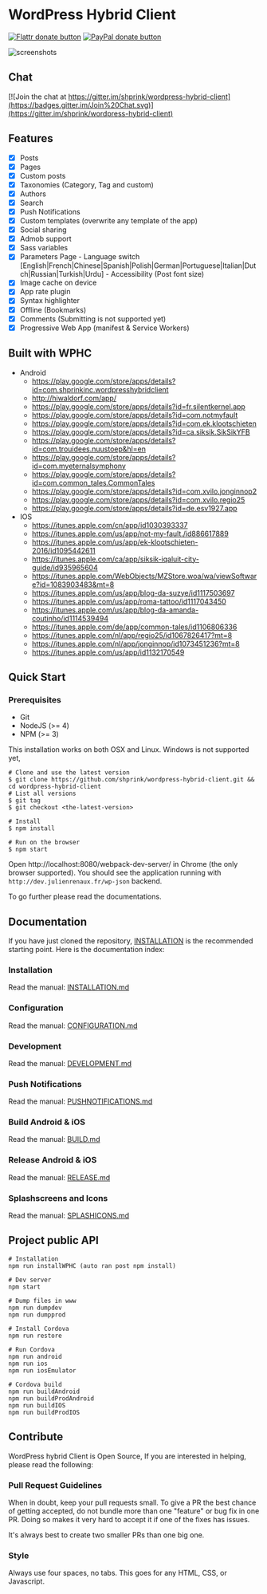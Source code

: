# WordPress Hybrid Client

<span class="badge-flattr"><a href="https://flattr.com/submit/auto?user_id=shprink&url=https%3A%2F%2Fgithub.com%2Fshprink%2Fwordpress-hybrid-client" title="Donate to this project using Flattr"><img src="https://img.shields.io/badge/flattr-donate-yellow.svg" alt="Flattr donate button" /></a></span>
<span class="badge-paypal"><a href="https://www.paypal.com/cgi-bin/webscr?cmd=_s-xclick&amp;hosted_button_id=PFP99GE9V56RS" title="Donate to this project using Paypal"><img src="https://img.shields.io/badge/paypal-donate-yellow.svg" alt="PayPal donate button" /></a></span>

![screenshots](http://julienrenaux.fr/wp-content/uploads/2015/07/devices.jpg)

## Chat

[![Join the chat at https://gitter.im/shprink/wordpress-hybrid-client](https://badges.gitter.im/Join%20Chat.svg)](https://gitter.im/shprink/wordpress-hybrid-client)

## Features

- [X] Posts
- [X] Pages
- [X] Custom posts
- [X] Taxonomies (Category, Tag and custom)
- [X] Authors
- [X] Search
- [X] Push Notifications
- [X] Custom templates (overwrite any template of the app)
- [X] Social sharing
- [X] Admob support
- [X] Sass variables
- [X] Parameters Page
      - Language switch [English|French|Chinese|Spanish|Polish|German|Portuguese|Italian|Dutch|Russian|Turkish|Urdu]
      - Accessibility (Post font size)
- [X] Image cache on device
- [X] App rate plugin
- [X] Syntax highlighter
- [X] Offline (Bookmarks)
- [X] Comments (Submitting is not supported yet)
- [X] Progressive Web App (manifest & Service Workers)

## Built with WPHC

* Android
  * https://play.google.com/store/apps/details?id=com.shprinkinc.wordpresshybridclient
  * http://hiwaldorf.com/app/
  * https://play.google.com/store/apps/details?id=fr.silentkernel.app
  * https://play.google.com/store/apps/details?id=com.notmyfault
  * https://play.google.com/store/apps/details?id=com.ek.klootschieten
  * https://play.google.com/store/apps/details?id=ca.siksik.SikSikYFB
  * https://play.google.com/store/apps/details?id=com.trouidees.nuustoep&hl=en
  * https://play.google.com/store/apps/details?id=com.myeternalsymphony
  * https://play.google.com/store/apps/details?id=com.common_tales.CommonTales
  * https://play.google.com/store/apps/details?id=com.xvilo.jonginnop2
  * https://play.google.com/store/apps/details?id=com.xvilo.regio25
  * https://play.google.com/store/apps/details?id=de.esv1927.app
* IOS
  * https://itunes.apple.com/cn/app/id1030393337
  * https://itunes.apple.com/us/app/not-my-fault./id886617889
  * https://itunes.apple.com/us/app/ek-klootschieten-2016/id1095442611
  * https://itunes.apple.com/ca/app/siksik-iqaluit-city-guide/id935965604
  * https://itunes.apple.com/WebObjects/MZStore.woa/wa/viewSoftware?id=1083903483&mt=8
  * https://itunes.apple.com/us/app/blog-da-suzye/id1117503697
  * https://itunes.apple.com/us/app/roma-tattoo/id1117043450
  * https://itunes.apple.com/us/app/blog-da-amanda-coutinho/id1114539494
  * https://itunes.apple.com/de/app/common-tales/id1106806336
  * https://itunes.apple.com/nl/app/regio25/id1067826417?mt=8
  * https://itunes.apple.com/nl/app/jonginnop/id1073451236?mt=8
  * https://itunes.apple.com/us/app/id1132170549

## Quick Start

### Prerequisites

- Git
- NodeJS (>= 4)
- NPM (>= 3)

This installation works on both OSX and Linux. Windows is not supported yet,

```
# Clone and use the latest version
$ git clone https://github.com/shprink/wordpress-hybrid-client.git && cd wordpress-hybrid-client
# List all versions
$ git tag
$ git checkout <the-latest-version>

# Install
$ npm install

# Run on the browser
$ npm start
```

Open http://localhost:8080/webpack-dev-server/ in Chrome (the only browser supported). You should see the application running with `http://dev.julienrenaux.fr/wp-json` backend.

To go further please read the documentations.

## Documentation

If you have just cloned the repository,  [INSTALLATION](INSTALLATION.md) is the recommended starting point. Here is the documentation index:

### Installation

Read the manual: [INSTALLATION.md](INSTALLATION.md)

### Configuration

Read the manual: [CONFIGURATION.md](CONFIGURATION.md)

### Development

Read the manual: [DEVELOPMENT.md](DEVELOPMENT.md)

### Push Notifications

Read the manual: [PUSHNOTIFICATIONS.md](PUSHNOTIFICATIONS.md)

### Build Android & iOS

Read the manual: [BUILD.md](BUILD.md)

### Release Android & iOS

Read the manual: [RELEASE.md](RELEASE.md)

### Splashscreens and Icons

Read the manual: [SPLASHICONS.md](SPLASHICONS.md)

## Project public API

```
# Installation
npm run installWPHC (auto ran post npm install)

# Dev server
npm start

# Dump files in www
npm run dumpdev
npm run dumpprod

# Install Cordova
npm run restore

# Run Cordova
npm run android
npm run ios
npm run iosEmulator

# Cordova build
npm run buildAndroid
npm run buildProdAndroid
npm run buildIOS
npm run buildProdIOS
```

## Contribute

WordPress hybrid Client is Open Source, If you are interested in helping, please read the following:

### Pull Request Guidelines

When in doubt, keep your pull requests small. To give a PR the best chance of getting accepted, do not bundle more than one "feature" or bug fix in one PR. Doing so makes it very hard to accept it if one of the fixes has issues.

It's always best to create two smaller PRs than one big one.

### Style

Always use four spaces, no tabs. This goes for any HTML, CSS, or Javascript.
